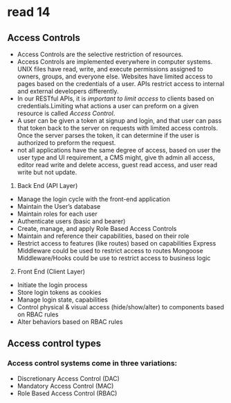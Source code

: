 # read 14

## Access Controls
* Access Controls are the selective restriction of resources. 
* Access Controls are implemented everywhere in computer systems. UNIX files have read, write, and execute permissions assigned to owners, groups, and everyone else. Websites have limited access to pages based on the credentials of a user. APIs restrict access to internal and external developers differently.
* In our RESTful APIs, it is *important to limit access* to clients based on credentials.Limiting what actions a user can preform on a given resource is called *Access Control*.
* A user can be given a token at signup and login, and that user can pass that token back to the server on requests with limited access controls. Once the server parses the token, it can determine if the user is authorized to preform the request.
* not all applications have the same degree of access, based on user the user type and UI requirement, a CMS might, give th admin all access, editor read write and delete access, guest read access, and user read write but not update.

1. Back End (API Layer)
* Manage the login cycle with the front-end application
* Maintain the User’s database
* Maintain roles for each user
* Authenticate users (basic and bearer)
* Create, manage, and apply Role Based Access Controls
* Maintain and reference their capabilities, based on their role
* Restrict access to features (like routes) based on capabilities Express Middleware could be used to restrict access to routes Mongoose Middleware/Hooks could be use to restrict access to business logic

2. Front End (Client Layer)
* Initiate the login process
* Store login tokens as cookies
* Manage login state, capabilities
* Control physical & visual access (hide/show/alter) to components based on RBAC rules
* Alter behaviors based on RBAC rules


## Access control types
### Access control systems come in three variations:
* Discretionary Access Control (DAC)
* Mandatory Access Control (MAC)
* Role Based Access Control (RBAC)